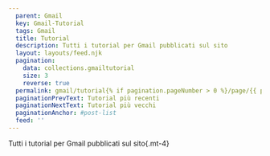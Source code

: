 ```yaml
---
  parent: Gmail
  key: Gmail-Tutorial
  tags: Gmail
  title: Tutorial
  description: Tutti i tutorial per Gmail pubblicati sul sito
  layout: layouts/feed.njk
  pagination:
    data: collections.gmailtutorial
    size: 3
    reverse: true
  permalink: gmail/tutorial{% if pagination.pageNumber > 0 %}/page/{{ pagination.pageNumber }}{% endif %}/
  paginationPrevText: Tutorial più recenti
  paginationNextText: Tutorial più vecchi
  paginationAnchor: #post-list
  feed: ''
---
```


Tutti i tutorial per Gmail pubblicati sul sito{.mt-4}

<div id="post-list" class="heading">
</div>
